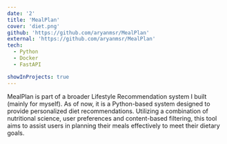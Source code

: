 ```yaml
---
date: '2'
title: 'MealPlan'
cover: 'diet.png'
github: 'https://github.com/aryanmsr/MealPlan'
external: 'https://github.com/aryanmsr/MealPlan'
tech:
  - Python
  - Docker
  - FastAPI

showInProjects: true
---
```


MealPlan is part of a broader Lifestyle Recommendation system I built (mainly for myself). As of now, it is a Python-based system designed to provide personalized diet recommendations. Utilizing a combination of nutritional science, user preferences and content-based filtering, this tool aims to assist users in planning their meals effectively to meet their dietary goals.
